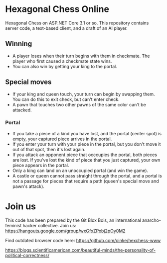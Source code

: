 # Hexagonal Chess Online

Hexagonal Chess on ASP.NET Core 3.1 or so. This repository contains server code, a text-based client, and a draft of an AI player.

## Winning

* A player loses when their turn begins with them in checkmate. The player who first caused a checkmate state wins. 
* You can also win by getting your king to the portal.

## Special moves

* If your king and queen touch, your turn can begin by swapping them. You can do this to exit check, but can't enter check.
* A pawn that touches two other pawns of the same color can't be attacked.

### Portal

* If you take a piece of a kind you have lost, and the portal (center spot) is empty, your captured piece arrives in the portal.
* If you enter your turn with your piece in the portal, but you don't move it out of that spot, then it's lost again.
* If you attack an opponent piece that occcupies the portal, both pieces are lost. If you've lost the kind of piece that you just captured, your own piece appears in the portal.
* Only a king can land on an unoccupied portal (and win the game).
* A castle or queen cannot pass straight through the portal, and a portal is not a passage for pieces that require a path (queen's special move and pawn's attack).

# Join us

This code has been prepared by the Git Blox Bois, an international anarcho-feminist hacker collective. Join us: https://hangouts.google.com/group/wxGfxZPxbj2pOy0M2

Find outdated browser code here: https://github.com/oinke/hexchess-www

https://blogs.scientificamerican.com/beautiful-minds/the-personality-of-political-correctness/
